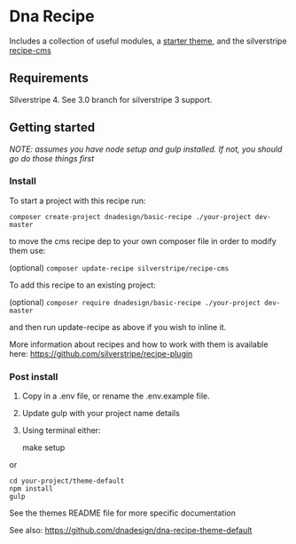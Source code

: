 # Dna Recipe

Includes a collection of useful modules, a [starter theme](https://github.com/dnadesign/dna-recipe-theme-default), and the silverstripe [recipe-cms](https://github.com/silverstripe/recipe-cms)

## Requirements
Silverstripe 4. See 3.0 branch for silverstripe 3 support.

## Getting started
_NOTE: assumes you have node setup and gulp installed. If not, you should go do those things first_

### Install
To start a project with this recipe run:

`composer create-project dnadesign/basic-recipe ./your-project dev-master`

to move the cms recipe dep to your own composer file in order to modify them use:

(optional) `composer update-recipe silverstripe/recipe-cms`

To add this recipe to an existing project:

(optional) `composer require dnadesign/basic-recipe ./your-project dev-master`

and then run update-recipe as above if you wish to inline it.

More information about recipes and how to work with them is available here: https://github.com/silverstripe/recipe-plugin

### Post install
1. Copy in a .env file, or rename the .env.example file. 
2. Update gulp with your project name details

3. Using terminal either:

    make setup

or

    cd your-project/theme-default
    npm install
    gulp
    
See the themes README file for more specific documentation

See also: https://github.com/dnadesign/dna-recipe-theme-default
